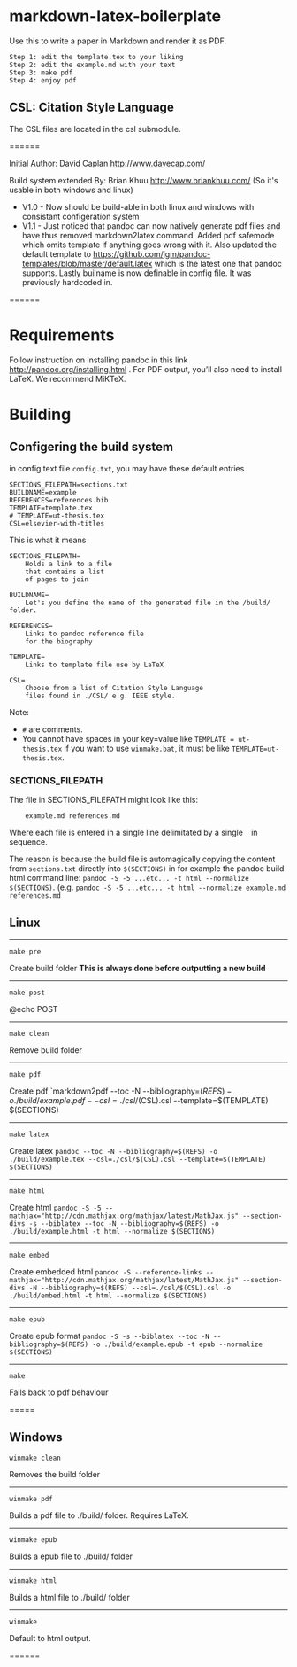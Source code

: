 markdown-latex-boilerplate==========================Use this to write a paper in Markdown and render it as PDF.    Step 1: edit the template.tex to your liking    Step 2: edit the example.md with your text    Step 3: make pdf    Step 4: enjoy pdf## CSL: Citation Style LanguageThe CSL files are located in the csl submodule.======Initial Author: David Caplan http://www.davecap.com/Build system extended By: Brian Khuu http://www.briankhuu.com/ (So it's usable in both windows and linux)* V1.0 - Now should be build-able in both linux and windows with consistant configeration system* V1.1 - Just noticed that pandoc can now natively generate pdf files and have thus removed markdown2latex command. Added pdf safemode which omits template if anything goes wrong with it. Also updated the default template to https://github.com/jgm/pandoc-templates/blob/master/default.latex which is the latest one that pandoc supports. Lastly builname is now definable in config file. It was previously hardcoded in.======# Requirements Follow instruction on installing pandoc in this link http://pandoc.org/installing.html . For PDF output, you’ll also need to install LaTeX. We recommend MiKTeX.# Building ## Configering the build systemin config text file `config.txt`, you may have these default entries	SECTIONS_FILEPATH=sections.txt	BUILDNAME=example	REFERENCES=references.bib	TEMPLATE=template.tex	# TEMPLATE=ut-thesis.tex	CSL=elsevier-with-titlesThis is what it means	SECTIONS_FILEPATH=		Holds a link to a file		that contains a list		of pages to join			BUILDNAME=		Let's you define the name of the generated file in the /build/ folder.		REFERENCES=		Links to pandoc reference file		for the biography 			TEMPLATE=		Links to template file use by LaTeX			CSL=		Choose from a list of Citation Style Language		files found in ./CSL/ e.g. IEEE style.Note: * `#` are comments.  * You cannot have spaces in your key=value like `TEMPLATE = ut-thesis.tex` if you want to use `winmake.bat`, it must be like `TEMPLATE=ut-thesis.tex`. ### SECTIONS_FILEPATHThe file in SECTIONS_FILEPATH might look like this:```    example.md references.md```Where each file is entered in a single line delimitated by a single ` ` in sequence. The reason is because the build file is automagically copying the content from `sections.txt` directly into `$(SECTIONS)` in for example the pandoc build html command line: `pandoc -S -5 ...etc... -t html --normalize $(SECTIONS)`. (e.g. `pandoc -S -5 ...etc... -t html --normalize example.md references.md`	## Linux---	make preCreate build folder **This is always done before outputting a new build**---	make post@echo POST---	make clean	Remove build folder---	make pdfCreate pdf `markdown2pdf --toc -N --bibliography=$(REFS) -o ./build/example.pdf --csl=./csl/$(CSL).csl --template=$(TEMPLATE) $(SECTIONS)---	make latexCreate latex `pandoc --toc -N --bibliography=$(REFS) -o ./build/example.tex --csl=./csl/$(CSL).csl --template=$(TEMPLATE) $(SECTIONS)`---	make htmlCreate html `pandoc -S -5 --mathjax="http://cdn.mathjax.org/mathjax/latest/MathJax.js" --section-divs -s --biblatex --toc -N --bibliography=$(REFS) -o ./build/example.html -t html --normalize $(SECTIONS)`---	make embedCreate embedded html `pandoc -S --reference-links --mathjax="http://cdn.mathjax.org/mathjax/latest/MathJax.js" --section-divs -N --bibliography=$(REFS) --csl=./csl/$(CSL).csl -o ./build/embed.html -t html --normalize $(SECTIONS)`---	make epubCreate epub format `pandoc -S -s --biblatex --toc -N --bibliography=$(REFS) -o ./build/example.epub -t epub --normalize $(SECTIONS)`---	makeFalls back to pdf behaviour=====## Windows	winmake cleanRemoves the build folder---	winmake pdf	Builds a pdf file to ./build/ folder. Requires LaTeX.	---		winmake epub	Builds a epub file to ./build/ folder 	---	winmake html	Builds a html file to ./build/ folder ---		winmakeDefault to html output.======